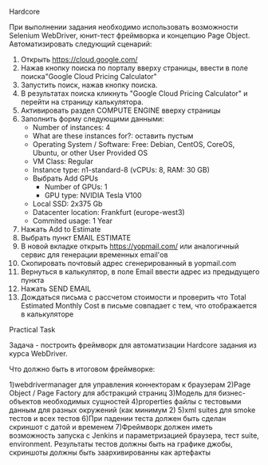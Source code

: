 Hardcore

При выполнении задания необходимо использовать возможности Selenium WebDriver, юнит-тест фреймворка и концепцию Page Object. Автоматизировать следующий сценарий:

1. Открыть https://cloud.google.com/
2. Нажав кнопку поиска по порталу вверху страницы, ввести в поле поиска"Google Cloud Pricing Calculator"
3. Запустить поиск, нажав кнопку поиска.
4. В результатах поиска кликнуть "Google Cloud Pricing Calculator" и перейти на страницу калькулятора.
5. Активировать раздел COMPUTE ENGINE вверху страницы
6. Заполнить форму следующими данными:
    * Number of instances: 4
    * What are these instances for?: оставить пустым
    * Operating System / Software: Free: Debian, CentOS, CoreOS, Ubuntu, or other User Provided OS
    * VM Class: Regular
    * Instance type: n1-standard-8    (vCPUs: 8, RAM: 30 GB)
    * Выбрать Add GPUs
        * Number of GPUs: 1
        * GPU type: NVIDIA Tesla V100
    * Local SSD: 2x375 Gb
    * Datacenter location: Frankfurt (europe-west3)
    * Commited usage: 1 Year
7. Нажать Add to Estimate
8. Выбрать пункт EMAIL ESTIMATE
9. В новой вкладке открыть https://yopmail.com/ или аналогичный сервис для генерации временных email'ов
10. Скопировать почтовый адрес сгенерированный в yopmail.com
11. Вернуться в калькулятор, в поле Email ввести адрес из предыдущего пункта
12. Нажать SEND EMAIL
13. Дождаться письма с рассчетом стоимости и проверить что Total Estimated Monthly Cost в письме совпадает с тем, что отображается в калькуляторе

Practical Task

Задача - построить фреймворк для автоматизации Hardcore задания из курса WebDriver.

Что должно быть в итоговом фреймворке:

1)webdrivermanager для управления коннекторам к браузерам
2)Page Object / Page Factory для абстракций страниц
3)Модель для бизнес-объектов необходимых сущностей
4)properties файлы с тестовыми данным для разных окружений (как минимум 2)
5)xml suites для smoke тестов и всех тестов
6)При падении теста должен быть сделан скриншот с датой и временем
7)Фреймворк должен иметь возможность запуска с Jenkins и параметризацией браузера, тест suite, environment. Результаты тестов должны быть на графике джобы, скриншоты должны быть заархивированны как артефакты